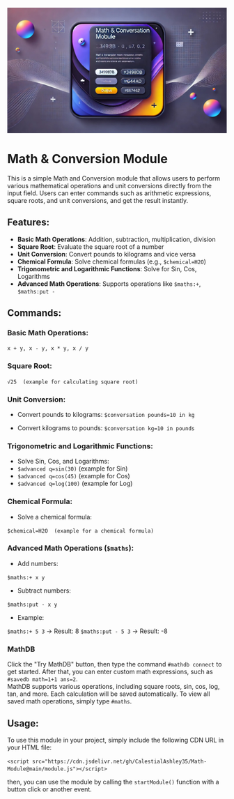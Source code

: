 ![Math & Conversation Module](https://github.com/CalestialAshley35/Math-Module/raw/a6fa469a7aa1f4f7356da953564e8c6e63551356/file-Kgvvzu3IapvZpJ1QNV8s2LXq.jpg)
# Math & Conversion Module

This is a simple Math and Conversion module that allows users to perform various mathematical operations and unit conversions directly from the input field. Users can enter commands such as arithmetic expressions, square roots, and unit conversions, and get the result instantly.

## Features:
- **Basic Math Operations**: Addition, subtraction, multiplication, division
- **Square Root**: Evaluate the square root of a number
- **Unit Conversion**: Convert pounds to kilograms and vice versa
- **Chemical Formula**: Solve chemical formulas (e.g., `$chemical=H2O`)
- **Trigonometric and Logarithmic Functions**: Solve for Sin, Cos, Logarithms
- **Advanced Math Operations**: Supports operations like `$maths:+`, `$maths:put -`

## Commands:

### Basic Math Operations:
`x + y, x - y, x * y, x / y`

### Square Root:

`√25  (example for calculating square root)`

### Unit Conversion:
- Convert pounds to kilograms:
`$conversation pounds=10 in kg`

- Convert kilograms to pounds:
`$conversation kg=10 in pounds`

### Trigonometric and Logarithmic Functions:
- Solve Sin, Cos, and Logarithms:
- `$advanced q=sin(30)`  (example for Sin)
- `$advanced q=cos(45)`  (example for Cos)
- `$advanced q=log(100)` (example for Log)

### Chemical Formula:
- Solve a chemical formula:

`$chemical=H2O  (example for a chemical formula)`

### Advanced Math Operations (`$maths`):
- Add numbers:

`$maths:+ x y`

- Subtract numbers:

`$maths:put - x y`

- Example:

`$maths:+ 5 3` → Result: 8 `$maths:put - 5 3` → Result: -8

### MathDB
Click the "Try MathDB" button, then type the command `#mathdb connect` to get started. After that, you can enter custom math expressions, such as `#savedb math=1+1 ans=2`.  
MathDB supports various operations, including square roots, sin, cos, log, tan, and more. Each calculation will be saved automatically. To view all saved math operations, simply type `#maths`.

## Usage:

To use this module in your project, simply include the following CDN URL in your HTML file:

```<script src="https://cdn.jsdelivr.net/gh/CalestialAshley35/Math-Module@main/module.js"></script>```

then, you can use the module by calling the `startModule()` function with a button click or another event. 
